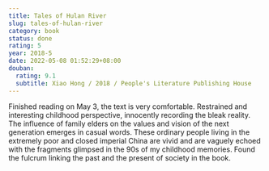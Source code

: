 ```yaml
---
title: Tales of Hulan River
slug: tales-of-hulan-river
category: book
status: done
rating: 5
year: 2018-5
date: 2022-05-08 01:52:29+08:00
douban:
  rating: 9.1
  subtitle: Xiao Hong / 2018 / People's Literature Publishing House
---
```


Finished reading on May 3, the text is very comfortable. Restrained and interesting childhood perspective, innocently recording the bleak reality. The influence of family elders on the values and vision of the next generation emerges in casual words. These ordinary people living in the extremely poor and closed imperial China are vivid and are vaguely echoed with the fragments glimpsed in the 90s of my childhood memories. Found the fulcrum linking the past and the present of society in the book.
